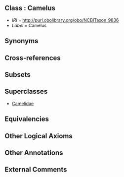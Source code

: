 
## Class : Camelus

 * *IRI* = http://purl.obolibrary.org/obo/NCBITaxon_9836
 * *Label* = Camelus

## Synonyms


## Cross-references


## Subsets


## Superclasses

 * [Camelidae](../../NCBITaxon/35/NCBITaxon_9835.md)

## Equivalencies


## Other Logical Axioms


## Other Annotations


## External Comments

